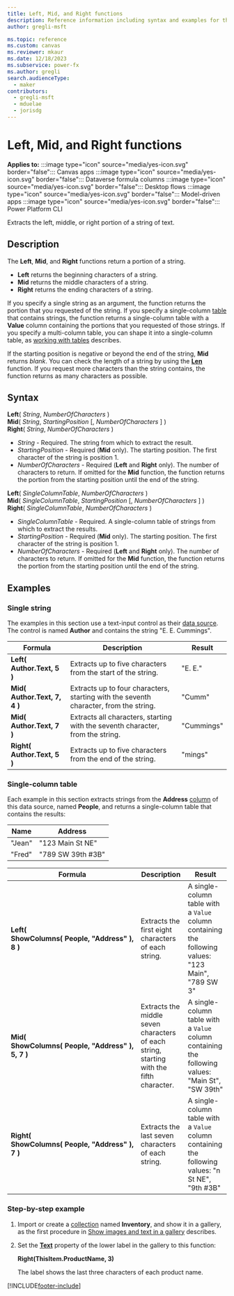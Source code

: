 ```yaml
---
title: Left, Mid, and Right functions
description: Reference information including syntax and examples for the Left, Mid, and Right functions.
author: gregli-msft

ms.topic: reference
ms.custom: canvas
ms.reviewer: mkaur
ms.date: 12/18/2023
ms.subservice: power-fx
ms.author: gregli
search.audienceType:
  - maker
contributors:
  - gregli-msft
  - mduelae
  - jorisdg
---
```


# Left, Mid, and Right functions

**Applies to:** :::image type="icon" source="media/yes-icon.svg" border="false"::: Canvas apps :::image type="icon" source="media/yes-icon.svg" border="false"::: Dataverse formula columns :::image type="icon" source="media/yes-icon.svg" border="false"::: Desktop flows :::image type="icon" source="media/yes-icon.svg" border="false"::: Model-driven apps :::image type="icon" source="media/yes-icon.svg" border="false"::: Power Platform CLI

Extracts the left, middle, or right portion of a string of text.

## Description

The **Left**, **Mid**, and **Right** functions return a portion of a string.

- **Left** returns the beginning characters of a string.
- **Mid** returns the middle characters of a string.
- **Right** returns the ending characters of a string.

If you specify a single string as an argument, the function returns the portion that you requested of the string. If you specify a single-column [table](/power-apps/maker/canvas-apps/working-with-tables) that contains strings, the function returns a single-column table with a **Value** column containing the portions that you requested of those strings. If you specify a multi-column table, you can shape it into a single-column table, as [working with tables](/power-apps/maker/canvas-apps/working-with-tables) describes.

If the starting position is negative or beyond the end of the string, **Mid** returns _blank_. You can check the length of a string by using the **[Len](function-len.md)** function. If you request more characters than the string contains, the function returns as many characters as possible.

## Syntax

**Left**( _String_, _NumberOfCharacters_ )<br>**Mid**( _String_, _StartingPosition_ [, *NumberOfCharacters* ] )<br>**Right**( _String_, _NumberOfCharacters_ )

- _String_ - Required. The string from which to extract the result.
- _StartingPosition_ - Required (**Mid** only). The starting position. The first character of the string is position 1.
- _NumberOfCharacters_ - Required (**Left** and **Right** only). The number of characters to return. If omitted for the **Mid** function, the function returns the portion from the starting position until the end of the string.

**Left**( _SingleColumnTable_, _NumberOfCharacters_ )<br>**Mid**( _SingleColumnTable_, _StartingPosition_ [, *NumberOfCharacters* ] )<br>**Right**( _SingleColumnTable_, _NumberOfCharacters_ )

- _SingleColumnTable_ - Required. A single-column table of strings from which to extract the results.
- _StartingPosition_ - Required (**Mid** only). The starting position. The first character of the string is position 1.
- _NumberOfCharacters_ - Required (**Left** and **Right** only). The number of characters to return. If omitted for the **Mid** function, the function returns the portion from the starting position until the end of the string.

## Examples

### Single string

The examples in this section use a text-input control as their [data source](/power-apps/maker/canvas-apps/working-with-data-sources). The control is named **Author** and contains the string "E. E. Cummings".

| Formula                      | Description                                                                           | Result     |
| ---------------------------- | ------------------------------------------------------------------------------------- | ---------- |
| **Left( Author.Text, 5 )**   | Extracts up to five characters from the start of the string.                          | "E. E."    |
| **Mid( Author.Text, 7, 4 )** | Extracts up to four characters, starting with the seventh character, from the string. | "Cumm"     |
| **Mid( Author.Text, 7 )**    | Extracts all characters, starting with the seventh character, from the string.        | "Cummings" |
| **Right( Author.Text, 5 )**  | Extracts up to five characters from the end of the string.                            | "mings"    |

### Single-column table

Each example in this section extracts strings from the **Address** [column](/power-apps/maker/canvas-apps/working-with-tables#columns) of this data source, named **People**, and returns a single-column table that contains the results:

| Name | Address |
| --- | --- |
| "Jean" | "123 Main St NE" |
| "Fred" | "789 SW 39th #3B" |

| Formula | Description | Result |
| --- | --- | --- |
| **Left( ShowColumns(&nbsp;People,&nbsp;"Address"&nbsp;), 8 )** | Extracts the first eight characters of each string. | A single-column table with a `Value` column containing the following values: "123 Main", "789 SW 3" |
| **Mid( ShowColumns(&nbsp;People,&nbsp;"Address"&nbsp;), 5, 7 )** | Extracts the middle seven characters of each string, starting with the fifth character. | A single-column table with a `Value` column containing the following values: "Main St", "SW 39th" |
| **Right( ShowColumns(&nbsp;People,&nbsp;"Address"&nbsp;), 7 )** | Extracts the last seven characters of each string. | A single-column table with a `Value` column containing the following values: "n St NE", "9th #3B" |

### Step-by-step example

1. Import or create a [collection](/power-apps/maker/canvas-apps/working-with-data-sources#collections) named **Inventory**, and show it in a gallery, as the first procedure in [Show images and text in a gallery](/power-apps/maker/canvas-apps/show-images-text-gallery-sort-filter) describes.
2. Set the **[Text](/power-apps/maker/canvas-apps/controls/properties-core)** property of the lower label in the gallery to this function:

   **Right(ThisItem.ProductName, 3)**

   The label shows the last three characters of each product name.

[!INCLUDE[footer-include](../../includes/footer-banner.md)]
